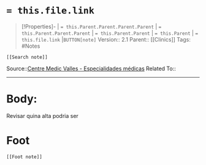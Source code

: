 # `= this.file.link`
>[!Properties]- | `= this.Parent.Parent.Parent.Parent` |  `= this.Parent.Parent.Parent` | `= this.Parent.Parent` | `= this.Parent` | `= this.file.link` |`BUTTON[note]` 
>Version:: 2.1
>Parent:: [[Clinics]]
>Tags: #Notes
```meta-bind-embed
[[Search note]]
```
Source::[Centre Medic Valles - Especialidades médicas](https://www.centremedicvalles.com/tarifas/especialidades-m%C3%A9dicas/)
Related To::
***
# Body:

Revisar quina alta podria ser







# Foot
```meta-bind-embed
[[Foot note]]
``` 
